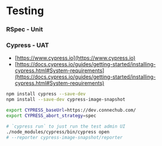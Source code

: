 # Testing

### RSpec - Unit

### Cypress - UAT

- [https://www.cypress.io](https://www.cypress.io)
- [https://docs.cypress.io/guides/getting-started/installing-cypress.html#System-requirements](https://docs.cypress.io/guides/getting-started/installing-cypress.html#System-requirements)


```sh
npm install cypress --save-dev
npm install --save-dev cypress-image-snapshot

export CYPRESS_baseUrl=https://dev.connechub.com/
export CYPRESS_abort_strategy=spec

# `cypress run` to just run the test admin UI
./node_modules/cypress/bin/cypress open
# --reporter cypress-image-snapshot/reporter
```
